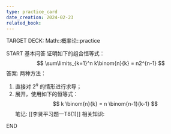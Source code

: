 ```yaml
---
type: practice_card
date_creation: 2024-02-23
related_book:
---
```

TARGET DECK: Math::概率论::practice

START
基本问答
证明如下的组合恒等式：
$$
\sum\limits_{k=1}^n k\binom{n}{k}  = n2^{n-1}
$$
答案:
两种方法：
1. 直接对 $2^n$ 的情形进行求导；
2. 展开，使用如下的恒等式：$$ k \binom{n}{k} = n \binom{n-1}{k-1} $$
笔记:
[[李贤平习题一T8(1)]]
相关知识:
<!--ID: 1708678064438-->
END
